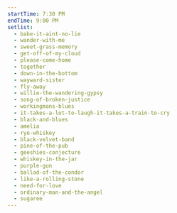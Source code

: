 ```yaml
---
startTime: 7:30 PM
endTime: 9:00 PM
setlist:
  - babe-it-aint-no-lie
  - wander-with-me
  - sweet-grass-memory
  - get-off-of-my-cloud
  - please-come-home
  - together
  - down-in-the-bottom
  - wayward-sister
  - fly-away
  - willie-the-wandering-gypsy
  - song-of-broken-justice
  - workingmans-blues
  - it-takes-a-lot-to-laugh-it-takes-a-train-to-cry
  - black-and-blues
  - amelia
  - rye-whiskey
  - black-velvet-band
  - pine-of-the-pub
  - geeshies-conjecture
  - whiskey-in-the-jar
  - purple-gun
  - ballad-of-the-condor
  - like-a-rolling-stone
  - need-for-love
  - ordinary-man-and-the-angel
  - sugaree
---
```

